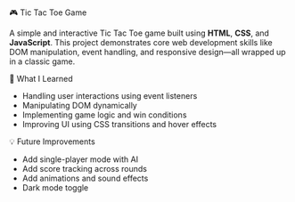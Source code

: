  🎮 Tic Tac Toe Game

A simple and interactive Tic Tac Toe game built using **HTML**, **CSS**, and **JavaScript**. This project demonstrates core web development skills like DOM manipulation, event handling, and responsive design—all wrapped up in a classic game.


🧠 What I Learned

- Handling user interactions using event listeners
- Manipulating DOM dynamically
- Implementing game logic and win conditions
- Improving UI using CSS transitions and hover effects

💡 Future Improvements

- Add single-player mode with AI
- Add score tracking across rounds
- Add animations and sound effects
- Dark mode toggle